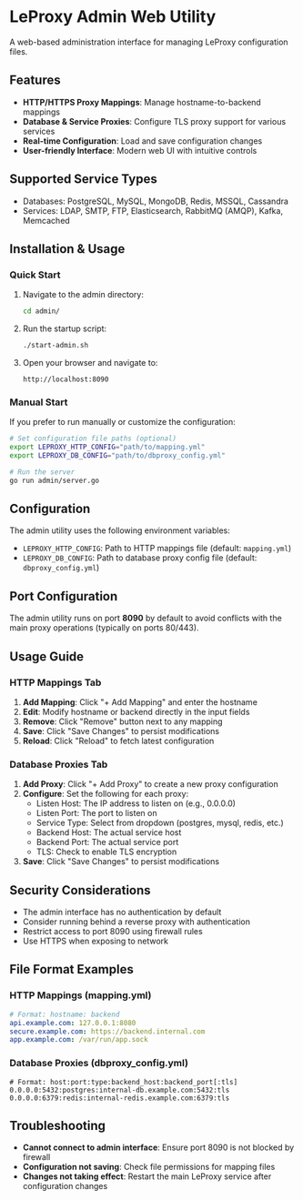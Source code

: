 # LeProxy Admin Web Utility

A web-based administration interface for managing LeProxy configuration files.

## Features

- **HTTP/HTTPS Proxy Mappings**: Manage hostname-to-backend mappings
- **Database & Service Proxies**: Configure TLS proxy support for various services
- **Real-time Configuration**: Load and save configuration changes
- **User-friendly Interface**: Modern web UI with intuitive controls

## Supported Service Types

- Databases: PostgreSQL, MySQL, MongoDB, Redis, MSSQL, Cassandra
- Services: LDAP, SMTP, FTP, Elasticsearch, RabbitMQ (AMQP), Kafka, Memcached

## Installation & Usage

### Quick Start

1. Navigate to the admin directory:
   ```bash
   cd admin/
   ```

2. Run the startup script:
   ```bash
   ./start-admin.sh
   ```

3. Open your browser and navigate to:
   ```
   http://localhost:8090
   ```

### Manual Start

If you prefer to run manually or customize the configuration:

```bash
# Set configuration file paths (optional)
export LEPROXY_HTTP_CONFIG="path/to/mapping.yml"
export LEPROXY_DB_CONFIG="path/to/dbproxy_config.yml"

# Run the server
go run admin/server.go
```

## Configuration

The admin utility uses the following environment variables:

- `LEPROXY_HTTP_CONFIG`: Path to HTTP mappings file (default: `mapping.yml`)
- `LEPROXY_DB_CONFIG`: Path to database proxy config file (default: `dbproxy_config.yml`)

## Port Configuration

The admin utility runs on port **8090** by default to avoid conflicts with the main proxy operations (typically on ports 80/443).

## Usage Guide

### HTTP Mappings Tab

1. **Add Mapping**: Click "+ Add Mapping" and enter the hostname
2. **Edit**: Modify hostname or backend directly in the input fields
3. **Remove**: Click "Remove" button next to any mapping
4. **Save**: Click "Save Changes" to persist modifications
5. **Reload**: Click "Reload" to fetch latest configuration

### Database Proxies Tab

1. **Add Proxy**: Click "+ Add Proxy" to create a new proxy configuration
2. **Configure**: Set the following for each proxy:
   - Listen Host: The IP address to listen on (e.g., 0.0.0.0)
   - Listen Port: The port to listen on
   - Service Type: Select from dropdown (postgres, mysql, redis, etc.)
   - Backend Host: The actual service host
   - Backend Port: The actual service port
   - TLS: Check to enable TLS encryption
3. **Save**: Click "Save Changes" to persist modifications

## Security Considerations

- The admin interface has no authentication by default
- Consider running behind a reverse proxy with authentication
- Restrict access to port 8090 using firewall rules
- Use HTTPS when exposing to network

## File Format Examples

### HTTP Mappings (mapping.yml)
```yaml
# Format: hostname: backend
api.example.com: 127.0.0.1:8080
secure.example.com: https://backend.internal.com
app.example.com: /var/run/app.sock
```

### Database Proxies (dbproxy_config.yml)
```
# Format: host:port:type:backend_host:backend_port[:tls]
0.0.0.0:5432:postgres:internal-db.example.com:5432:tls
0.0.0.0:6379:redis:internal-redis.example.com:6379:tls
```

## Troubleshooting

- **Cannot connect to admin interface**: Ensure port 8090 is not blocked by firewall
- **Configuration not saving**: Check file permissions for mapping files
- **Changes not taking effect**: Restart the main LeProxy service after configuration changes